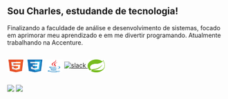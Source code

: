 ## Sou Charles, estudande de tecnologia!

Finalizando a faculdade de análise e desenvolvimento de sistemas, focado em aprimorar meu aprendizado e
em me divertir programando. Atualmente trabalhando na Accenture.

<div style="display: inline_block"><br>
 
 <!-- <img align="center" alt="Charles-React" height="30" width="40" src="https://raw.githubusercontent.com/devicons/devicon/master/icons/react/react-original.svg">-->
  <img align="center" alt="Charles-HTML" height="30" width="40" src="https://raw.githubusercontent.com/devicons/devicon/master/icons/html5/html5-original.svg">
  <img align="center" alt="Charles-CSS" height="30" width="40" src="https://raw.githubusercontent.com/devicons/devicon/master/icons/css3/css3-original.svg">
  <img align="center" alt="Charles-Java" height="30" width="40" src="https://raw.githubusercontent.com/devicons/devicon/master/icons/java/java-original.svg">
 <a href="https://www.mysql.com/">
      <img src="https://cdn.jsdelivr.net/gh/devicons/devicon/icons/mysql/mysql-original.svg" alt="slack" width="40" height="40" />
   </a>
  <img align="center" alt="Charles-Spring" height="30" width="40" src="https://raw.githubusercontent.com/devicons/devicon/master/icons/spring/spring-original.svg">
</div>
  
  ##
 
<div> 
  <a href = "mailto:charleskulkauski@gmail.com"><img src="https://img.shields.io/badge/-Gmail-%23333?style=for-the-badge&logo=gmail&logoColor=white" target="_blank"></a>
  <a href="https://br.linkedin.com/in/charles-kulkauski" target="_blank"><img src="https://img.shields.io/badge/-LinkedIn-%230077B5?style=for-the-badge&logo=linkedin&logoColor=white" target="_blank"></a> 
  
</div>
